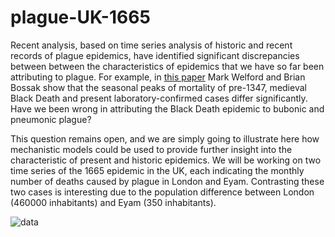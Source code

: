 plague-UK-1665
==============

Recent analysis, based on time series analysis of historic and recent records of plague epidemics, have identified 
significant discrepancies
between between the characteristics of epidemics that we have so far been attributing to plague. For example, in 
[this paper][1] Mark Welford and Brian Bossak show that the seasonal peaks of mortality of pre-1347, medieval Black
Death and present laboratory-confirmed cases differ significantly. Have we been wrong in attributing the Black Death
epidemic to bubonic and pneumonic plague? 

This question remains open, and we are simply going to illustrate here how mechanistic models could be used to
provide further insight into the characteristic of present and historic epidemics. We will be working on two time
series of the 1665 epidemic in the UK, each indicating the monthly number of deaths caused by plague in London
and Eyam. Contrasting these two cases is interesting due to the population difference between London (460000 inhabitants)
and Eyam (350 inhabitants). 

![data](https://raw.github.com/JDureau/dengue-Madeira-2012/master/images/forecast.png?login=JDureau&token=e66b78f7f11574ef08f2b064073d0c67)



[1]: http://www.plosone.org/article/info:doi/10.1371/journal.pone.0008401    "Validation of Inverse Seasonal Peak Mortality in Medieval Plagues, Including the Black Death, in Comparison to Modern Yersinia pestis-Variant Diseases"
